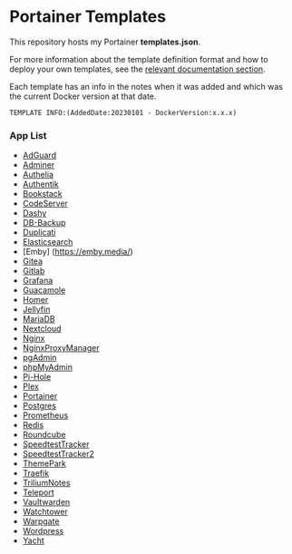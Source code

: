 # Portainer Templates

This repository hosts my Portainer **templates.json**.

For more information about the template definition format and how to deploy your own templates, see the [relevant documentation section](https://docs.portainer.io/advanced/app-templates).


Each template has an info in the notes when it was added and which was the current Docker version at that date.

    TEMPLATE INFO:(AddedDate:20230101 - DockerVersion:x.x.x)

### App List

- [AdGuard](https://adguard.com/en/adguard-home/overview.html)
- [Adminer](https://www.adminer.org/)
- [Authelia](https://www.authelia.com/)
- [Authentik](https://goauthentik.io/)
- [Bookstack](https://www.bookstackapp.com/)
- [CodeServer](https://coder.com/)
- [Dashy](https://dashy.to/)
- [DB-Backup](https://github.com/tiredofit/docker-db-backup)
- [Duplicati](https://www.duplicati.com/)
- [Elasticsearch](https://www.elastic.co/elasticsearch/)
- [Emby] (https://emby.media/)
- [Gitea](https://gitea.io/)
- [Gitlab](https://about.gitlab.com/)
- [Grafana](https://grafana.com/)
- [Guacamole](https://guacamole.apache.org/)
- [Homer](https://github.com/bastienwirtz/homer)
- [Jellyfin](https://jellyfin.org/)
- [MariaDB](https://mariadb.org/)
- [Nextcloud](https://nextcloud.com/)
- [Nginx](https://nginx.org/)
- [NginxProxyManager](https://nginxproxymanager.com/)
- [pgAdmin](https://www.pgadmin.org/)
- [phpMyAdmin](https://www.phpmyadmin.net/)
- [Pi-Hole](https://pi-hole.net/)
- [Plex](https://www.plex.tv/)
- [Portainer](https://www.portainer.io/)
- [Postgres](https://www.postgresql.org/)
- [Prometheus](https://prometheus.io/)
- [Redis](https://redis.io/)
- [Roundcube](https://roundcube.net/)
- [SpeedtestTracker](https://github.com/henrywhitaker3/Speedtest-Tracker)
- [SpeedtestTracker2](https://github.com/alexjustesen/speedtest-tracker)
- [ThemePark](https://theme-park.dev/)
- [Traefik](https://traefik.io/traefik/)
- [TriliumNotes](https://github.com/zadam/trilium)
- [Teleport](https://goteleport.com/)
- [Vaultwarden](https://github.com/dani-garcia/vaultwarden)
- [Watchtower](https://containrrr.dev/watchtower/)
- [Warpgate](https://github.com/warp-tech/warpgate)
- [Wordpress](https://wordpress.org/)
- [Yacht](https://yacht.sh/)